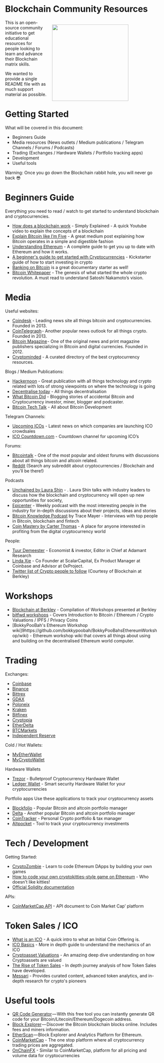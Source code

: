 # Blockchain Community Resources

<a href="http://bitfwd.com/" target="_blank"><img src="https://user-images.githubusercontent.com/16810128/36655356-44051a54-1b16-11e8-85e3-df4df1d6d215.png"  width="200" style="padding: 15px; width: 250px; float: right; padding-right: 100px;" align="right" /></a>

This is an open-source community initiative to get educational resources for people looking to learn and advance their Blockchain matrix skills. 

We wanted to provide a single README file with as much support material as possible. 

# Getting Started

What will be covered in this document:
- Beginners Guide 
- Media resources  (News outlets / Medium publications / Telegram Channels / Forums / Podcasts)
- Trading (Exchanges / Hardware Wallets / Portfolio tracking apps)
- Development
- Useful tools 

Warning: Once you go down the Blockchain rabbit hole, you will never go back 😎

# Beginners Guide 
Everything you need to read / watch to get started to understand blockchain and cryptocurrencies. 
- [How does a blockchain work](https://www.youtube.com/watch?v=SSo_EIwHSd4) - Simply Explained - A quick Youtube video to explain the concepts of a blockchain 
- [Explain Bitcoin like I’m Five](https://medium.freecodecamp.org/explain-bitcoin-like-im-five-73b4257ac833?source=search_post---------5&gi=bd24c3d5a9b3) - A great medium post explaining how Bitcoin operates in a simple and digestible fashion
- [Understanding Ethereum](https://hackernoon.com/understanding-ethereum-a-complete-guide-6f32ea8f5888) - A complete guide to get you up to date with Ethereum and how it works. 
- [A beginner's guide to get started with Cryptocurrencies](https://hackernoon.com/a-beginners-guide-to-getting-started-with-cryptocurrencies-76027bebb1b1) - Kickstarter guide of how  to start investing in crypto 
- [Banking on Bitcoin](https://www.netflix.com/title/80154500) is a great documentary starter as well! 
- [Bitcoin Whitepaper](https://bitcoin.org/bitcoin.pdf) - The genesis of what started the whole crypto revolution. A must read to understand Satoshi Nakamoto’s vision.

# Media 
Useful websites:
- [Coindesk](https://www.coindesk.com/) - Leading news site all things bitcoin and cryptocurrencies. Founded in 2013.
- [CoinTelegraph](https://cointelegraph.com/) - Another popular news outlook for all things crypto. Founded in 2013.
- [Bitcoin Magazine](https://bitcoinmagazine.com/) - One of the original news and print magazine publishers specializing in Bitcoin and digital currencies. Founded in 2012.
- [Cryptominded](https://cryptominded.com/) - A curated directory of the best cryptocurrency resources.

Blogs / Medium Publications:
- [Hackernoon](https://hackernoon.com/) - Great publication with all things technology and crypto related with lots of strong viewpoints on where the technology is going
- [Decentralise today](https://decentralize.today/) - All things decentralisation
- [What Bitcoin Did](https://bitcointechtalk.com/) - Blogging stories of accidental Bitcoin and Cryptocurrency investor, miner, blogger and podcaster.
- [Bitcoin Tech Talk](https://bitcointechtalk.com/) - All about Bitcoin Development

Telegram Channels:
- [Upcoming ICOs](https://t.me/UpcomingICOs) - Latest news on which companies are launching ICO crowdsales 
- [ICO Countdown.com](https://telegram.me/icocountdown) - Countdown channel for upcoming ICO’s

Forums:
- [Bitcointalk](https://bitcointalk.org/) - One of the most popular and oldest forums with discussions about all things bitcoin and altcoin related.
- [Reddit](https://www.reddit.com/) (Search any subreddit about cryptocurrencies / Blockchain and you’ll be there!)

Podcasts
- [Unchained by Laura Shin](http://unchainedpodcast.co/) - . Laura Shin talks with industry leaders to discuss how the blockchain and cryptocurrency will open up new opportunities for society,
- [Epicenter](https://epicenter.tv/) - Weekly podcast with the most interesting people in the industry for in-depth discussions about their projects, ideas and stories
- [Bitcoin Knowledge Podcast](http://www.bitcoin.kn/) by Trace Mayer - Interviews with top people in Bitcoin, blockchain and fintech
- [Coin Mastery by Carter Thomas](https://itunes.apple.com/us/podcast/coin-mastery-building-your-cryptocurrency-empire/id1251624136?mt=2) - A place for anyone interested in profiting from the digital cryptocurrency world 

People:
- [Tuur Demeester](https://medium.com/@tuurdemeester) - Economist & investor, Editor in Chief at Adamant Research
- [Linda Xie](https://medium.com/@linda.xie) - Co Founder at ScalarCapital, Ex Product Manager at Coinbase and Advisor  at 0xProject.
- [Twitter list of Crypto people to follow](https://docs.google.com/document/d/1Zi4ir7bt0v3bGN3QaRJhzjfkaSDwOR9yeIWyIMO8HeA/edit#) (Courtesy of Blockchain at Berkley)

# Workshops 
- [Blockchain at Berkley](https://blockchain.berkeley.edu/workshops/) - Compilation of Workshops presented at Berkley
- [bitfwd workshops](https://github.com/bitfwdcommunity/Tech-Workshops) - Covers Introduction to Bitcoin / Ethereum / Crypto Valuations / IPFS / Privacy Coins 
- [BokkyPooBah's Ethereum Workshop wiki]9https://github.com/bokkypoobah/BokkyPooBahsEthereumWorkshop/wiki) - Ethereum workshop wiki that covers all things about using and building on the decentralised Ethereum world computer.

# Trading 
Exchanges:

- [Coinbase](https://www.coinbase.com)
- [Binance](https://www.binance.com/) 
- [Bittrex](https://bittrex.com/)
- [GDAX](https://www.gdax.com/) 
- [Poloneix](https://poloniex.com/)
- [Kraken](https://www.kraken.com/)
- [Bitfinex](https://www.bitfinex.com/)
- [Cryptopia](https://www.cryptopia.co.nz/)
- [EtherDelta](https://etherdelta.com/)
- [BTCMarkets](https://www.btcmarkets.net/)
- [Independent Reserve](https://www.independentreserve.com/) 

Cold / Hot Wallets:
- [MyEtherWallet](https://www.myetherwallet.com/)
- [MyCryptoWallet](https://mycrypto.com/)

Hardware Wallets
- [Trezor](https://trezor.io/) - Bulletproof Cryptocurrency Hardware Wallet  
- [Ledger Wallet](https://www.ledgerwallet.com/) - Smart security Hardware Wallet for your cryptocurrencies

Portfolio apps
Use these applications to track your cryptocurrency assets
- [Blockfolio](https://www.blockfolio.com/) - Popular Bitcoin and altcoin portfolio manager
- [Delta](https://getdelta.io/) - Another popular Bitcoin and altcoin portfolio manager
- [CoinTracker](https://www.cointracker.io/) - Personal Crypto portfolio & tax manager
- [Altpocket](https://altpocket.io/) - Tool to track your cryptocurrency investments

# Tech / Development 
Getting Started: 
- [CryptoZombie](https://cryptozombies.io/) - Learn to code Ethereum DApps by building your own games
- [How to code your own cryptokitties-style game on Ethereum](https://medium.com/loom-network/how-to-code-your-own-cryptokitties-style-game-on-ethereum-7c8ac86a4eb3) - Who doesn't like kitties!
- [Official Solidity documentation](https://solidity.readthedocs.io/en/develop/)

APIs:
- [CoinMarketCap API](https://coinmarketcap.com/api/) - API document to Coin Market Cap’ platform
 
# Token Sales / ICO 
- [What is an ICO](https://steemit.com/ico/@ico-reviews/what-is-an-ico) - A quick intro to what an Initial Coin Offering is.
- [ICO Basics](https://blockgeeks.com/guides/ico-basics/) - More in depth guide to understand the mechanics of an ICO 
- [Cryptoasset Valuations](https://medium.com/@cburniske/cryptoasset-valuations-ac83479ffca7) - An amazing deep dive understanding on how Cryptoassets are valued
- [The Rise of Token Sales](https://blog.openocean.vc/the-rise-of-the-token-sale-28f2d07651c9) - In depth journey analysis of how Token Sales have developed.
- [Messari](https://messari.io/) - Provides curated content, advanced token analytics, and in-depth research for crypto's pioneers

# Useful tools 
- [QR Code Generator](https://cwaqrgen.com/) — With this free tool you can instantly generate QR code for your Bitcoin/Litecoin/Ethereum/Dogecoin address.
- [Block Explorer](https://blockchain.info/) — Discover the Bitcoin blockchain blocks online. Includes fees and miners information.
- [EtherScan](https://etherscan.io/) — Block Explorer and Analytics Platform for Ethereum.
- [CoinMarketCap](https://coinmarketcap.com/) - The one stop platform where all cryptocurrency trading prices are aggregated.
- [OnChainFX](https://onchainfx.com/) - Similar to CoinMarketCap, platform for all pricing and volume data for cryptocurrencies
